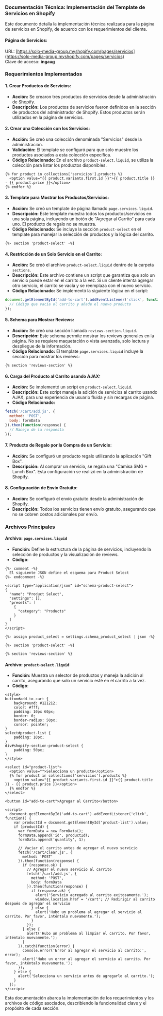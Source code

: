 ### Documentación Técnica: Implementación del Template de Servicios en Shopify

Este documento detalla la implementación técnica realizada para la página de servicios en Shopify, de acuerdo con los requerimientos del cliente.

#### **Página de Servicios:**
URL: [https://solo-media-group.myshopify.com/pages/servicios](https://solo-media-group.myshopify.com/pages/servicios)  
Clave de acceso: **ingaug**

### Requerimientos Implementados

#### 1. **Crear Productos de Servicios:**
   - **Acción:** Se crearon tres productos de servicios desde la administración de Shopify.
   - **Descripción:** Los productos de servicios fueron definidos en la sección de productos del administrador de Shopify. Estos productos serán utilizados en la página de servicios.

#### 2. **Crear una Colección con los Servicios:**
   - **Acción:** Se creó una colección denominada "Servicios" desde la administración.
   - **Validación:** El template se configuró para que solo muestre los productos asociados a esta colección específica.
   - **Código Relacionado:** En el archivo `product-select.liquid`, se utiliza la colección para listar los productos disponibles.

   ```liquid
   {% for product in collections['servicios'].products %}
     <option value="{{ product.variants.first.id }}">{{ product.title }} - {{ product.price }}</option>
   {% endfor %}
   ```

#### 3. **Template para Mostrar los Productos/Servicios:**
   - **Acción:** Se creó un template de página llamado `page.services.liquid`.
   - **Descripción:** Este template muestra todos los productos/servicios en una sola página, incluyendo un botón de "Agregar al Carrito" para cada uno. El producto de regalo no se muestra.
   - **Código Relacionado:** Se incluye la sección `product-select` en el template para manejar la selección de productos y la lógica del carrito.

   ```liquid
   {%- section 'product-select' -%}
   ```

#### 4. **Restricción de un Solo Servicio en el Carrito:**
   - **Acción:** Se creó el archivo `product-select.liquid` dentro de la carpeta `sections`.
   - **Descripción:** Este archivo contiene un script que garantiza que solo un servicio puede estar en el carrito a la vez. Si un cliente intenta agregar otro servicio, el carrito se vacía y se reemplaza con el nuevo servicio.
   - **Código Relacionado:** Se implementó la siguiente lógica en el script:

   ```javascript
   document.getElementById('add-to-cart').addEventListener('click', function() {
     // Código que vacía el carrito y añade el nuevo producto
   });
   ```

#### 5. **Schema para Mostrar Reviews:**
   - **Acción:** Se creó una sección llamada `reviews-section.liquid`.
   - **Descripción:** Este schema permite mostrar los reviews generales en la página. No se requiere maquetación o vista avanzada, solo lectura y despliegue de la información.
   - **Código Relacionado:** El template `page.services.liquid` incluye la sección para mostrar los reviews:

   ```liquid
   {% section 'reviews-section' %}
   ```

#### 6. **Carga del Producto al Carrito usando AJAX:**
   - **Acción:** Se implementó un script en `product-select.liquid`.
   - **Descripción:** Este script maneja la adición de servicios al carrito usando AJAX, para una experiencia de usuario fluida y sin recargas de página.
   - **Código Relacionado:**

   ```javascript
   fetch('/cart/add.js', {
     method: 'POST',
     body: formData
   }).then(function(response) {
     // Manejo de la respuesta
   });
   ```

#### 7. **Producto de Regalo por la Compra de un Servicio:**
   - **Acción:** Se configuró un producto regalo utilizando la aplicación "Gift Box".
   - **Descripción:** Al comprar un servicio, se regala una "Camisa SMG + Lunch Box". Esta configuración se realizó en la administración de Shopify.

#### 8. **Configuración de Envío Gratuito:**
   - **Acción:** Se configuró el envío gratuito desde la administración de Shopify.
   - **Descripción:** Todos los servicios tienen envío gratuito, asegurando que no se cobren costos adicionales por envío.

### Archivos Principales

#### **Archivo:** `page.services.liquid`
   - **Función:** Define la estructura de la página de servicios, incluyendo la selección de productos y la visualización de reviews.
   - **Código:**

   ```liquid
   {%- comment -%}
     El siguiente JSON define el esquema para Product Select
   {%- endcomment -%}

   <script type="application/json" id="schema-product-select">
   {
     "name": "Product Select",
     "settings": [],
     "presets": [
       {
         "category": "Products"
       }
     ]
   }
   </script>

   {%- assign product_select = settings.schema_product_select | json -%}

   {%- section 'product-select' -%}

   {% section 'reviews-section' %}
   ```

#### **Archivo:** `product-select.liquid`
   - **Función:** Muestra un selector de productos y maneja la adición al carrito, asegurando que solo un servicio esté en el carrito a la vez.
   - **Código:**

   ```liquid
   <style>
   button#add-to-cart {
       background: #121212;
       color: #fff;
       padding: 10px 60px;
       border: 0;
       border-radius: 50px;
       cursor: pointer;
   }
   select#product-list {
       padding: 10px;
   }
   div#shopify-section-product-select {
       padding: 50px;
   }
   </style>

   <select id="product-list">
     <option value="">Selecciona un producto</option>
     {% for product in collections['servicios'].products %}
       <option value="{{ product.variants.first.id }}">{{ product.title }} - {{ product.price }}</option>
     {% endfor %}
   </select>

   <button id="add-to-cart">Agregar al Carrito</button>

   <script>
     document.getElementById('add-to-cart').addEventListener('click', function() {
       var productId = document.getElementById('product-list').value;
       if (productId) {
         var formData = new FormData();
         formData.append('id', productId);
         formData.append('quantity', 1);

         // Vaciar el carrito antes de agregar el nuevo servicio
         fetch('/cart/clear.js', {
           method: 'POST'
         }).then(function(response) {
           if (response.ok) {
             // Agregar el nuevo servicio al carrito
             fetch('/cart/add.js', {
               method: 'POST',
               body: formData
             }).then(function(response) {
               if (response.ok) {
                 alert('Servicio agregado al carrito exitosamente.');
                 window.location.href = '/cart'; // Redirigir al carrito después de agregar el servicio
               } else {
                 alert('Hubo un problema al agregar el servicio al carrito. Por favor, inténtalo nuevamente.');
               }
             });
           } else {
             alert('Hubo un problema al limpiar el carrito. Por favor, inténtalo nuevamente.');
           }
         }).catch(function(error) {
           console.error('Error al agregar el servicio al carrito:', error);
           alert('Hubo un error al agregar el servicio al carrito. Por favor, inténtalo nuevamente.');
         });
       } else {
         alert('Selecciona un servicio antes de agregarlo al carrito.');
       }
     });
   </script>
   ```

Esta documentación abarca la implementación de los requerimientos y los archivos de código asociados, describiendo la funcionalidad clave y el propósito de cada sección.
